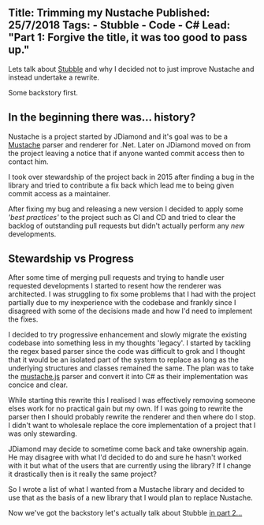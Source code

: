 Title: Trimming my Nustache
Published: 25/7/2018
Tags: 
    - Stubble 
    - Code 
    - C#
Lead: "Part 1: Forgive the title, it was too good to pass up."
---
Lets talk about [Stubble](https://github.com/stubbleorg/stubble) and why I decided not to just improve Nustache and instead undertake a rewrite.

Some backstory first.

## In the beginning there was... history?

Nustache is a project started by JDiamond and it's goal was to be a [Mustache](https://mustache.github.io/) parser and renderer for .Net.
Later on JDiamond moved on from the project leaving a notice that if anyone wanted commit access then to contact him.

I took over stewardship of the project back in 2015 after finding a bug in the library and tried to contribute a fix back which lead me to being given commit access as a maintainer.

After fixing my bug and releasing a new version I decided to apply some *'best practices'* to the project such as CI and CD and tried to clear the backlog of outstanding pull requests but didn't actually perform any *new* developments.

## Stewardship vs Progress

After some time of merging pull requests and trying to handle user requested developments I started to resent how the renderer was architected.
I was struggling to fix some problems that I had with the project partially due to my inexperience with the codebase and frankly since I disagreed with some of the decisions made and how I'd need to implement the fixes.

I decided to try progressive enhancement and slowly migrate the existing codebase into something less in my thoughts 'legacy'.
I started by tackling the regex based parser since the code was difficult to grok and I thought that it would be an isolated part of the system to replace as long as the underlying structures and classes remained the same.
The plan was to take the [mustache.js](https://github.com/janl/mustache.js) parser and convert it into C# as their implementation was concice and clear.

While starting this rewrite this I realised I was effectively removing someone elses work for no practical gain but my own.
If I was going to rewrite the parser then I should probably rewrite the renderer and then where do I stop.
I didn't want to wholesale replace the core implementation of a project that I was only stewarding.

JDiamond may decide to sometime come back and take ownership again. He may disagree with what I'd decided to do and sure he hasn't worked with it but what of the users that are currently using the library? If I change it drastically then is it really the same project?

So I wrote a list of what I wanted from a Mustache library and decided to use that as the basis of a new library that I would plan to replace Nustache.

Now we've got the backstory let's actually talk about Stubble [in part 2...](trimming-my-nustache-part-2)